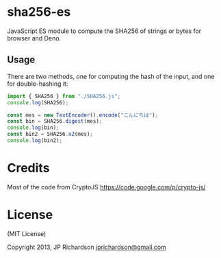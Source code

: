 # sha256-es

JavaScript ES module to compute the SHA256 of strings or bytes for browser and Deno.

## Usage

There are two methods, one for computing the hash of the input, and one for double-hashing it:

```js
import { SHA256 } from "./SHA256.js";
console.log(SHA256);

const mes = new TextEncoder().encode("こんにちは");
const bin = SHA256.digest(mes);
console.log(bin);
const bin2 = SHA256.x2(mes);
console.log(bin2);
```

# Credits

Most of the code from CryptoJS https://code.google.com/p/crypto-js/

# License

(MIT License)

Copyright 2013, JP Richardson  <jprichardson@gmail.com>
